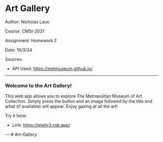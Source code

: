 # Art Gallery

Author: Nicholas Laus

Course: CMSI-2021

Assignment: Homework 2

Date: 10/3/24

Sources: 

* API Used: https://metmuseum.github.io/


---

### Welcome to the Art Gallery!

This web app allows you to explore The Metropolitan Museum of Art Collection. Simply press the button and an image followed by the title and artist (if available) will appear. Enjoy gazing at all the art!


Try it here:

* Link: https://qlwhr3.csb.app/

---# Art-Gallery